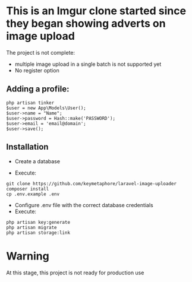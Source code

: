 # This is an Imgur clone started since they began showing adverts on image upload
The project is not complete: 
- multiple image upload in a single batch is not supported yet
- No register option


## Adding a profile:
```
php artisan tinker
$user = new App\Models\User();
$user->name = "Name";
$user->password = Hash::make('PASSWORD');
$user->email = 'email@domain';
$user->save();
```

## Installation

- Create a database

- Execute:
```
git clone https://github.com/keymetaphore/laravel-image-uploader
composer install
cp .env.example .env
```
- Configure .env file with the correct database credentials
- Execute:
```
php artisan key:generate
php artisan migrate
php artisan storage:link
```

# Warning
At this stage, this project is not ready for production use
